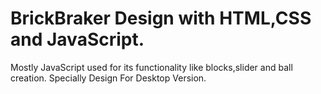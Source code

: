 # BrickBraker Design with HTML,CSS and JavaScript.
Mostly JavaScript used for its functionality like blocks,slider and ball creation.
Specially Design For Desktop Version.
